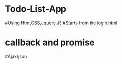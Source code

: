 # Todo-List-App
#Using Html,CSS,Jquery,JS
#Starts from the login.html
# callback and promise 
#Ajax/json
